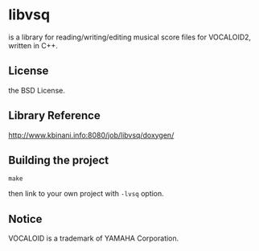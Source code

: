 # libvsq

is a library for reading/writing/editing musical score files for VOCALOID2, written in C++.

## License

the BSD License.

## Library Reference

http://www.kbinani.info:8080/job/libvsq/doxygen/

## Building the project

    make

then link to your own project with `-lvsq` option.

## Notice

VOCALOID is a trademark of YAMAHA Corporation.
